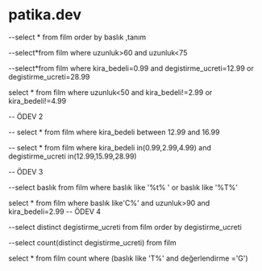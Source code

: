 # patika.dev

--select * from film order by baslık ,tanım

--select*from film where uzunluk>60 and uzunluk<75

--select*from film  where kira_bedeli=0.99 and degistirme_ucreti=12.99 or degistirme_ucreti=28.99

select * from film where uzunluk<50 and kira_bedeli!=2.99 or kira_bedeli!=4.99

--                 ÖDEV 2

-- select * from film where kira_bedeli between 12.99 and 16.99

 -- select * from film where kira_bedeli in(0.99,2.99,4.99) and degistirme_ucreti in(12.99,15.99,28.99)

  --                ÖDEV 3

 --select baslık from film where baslık like '%t% ' or baslık like '%T%'

 select * from film where baslık like'C%' and uzunluk>90 and kira_bedeli=2.99
 --               ÖDEV 4

 --select distinct degistirme_ucreti from film order by degistirme_ucreti 

 --select count(distinct degistirme_ucreti) from film

 select * from film  count where (baslık like 'T%' and değerlendirme ='G') 














